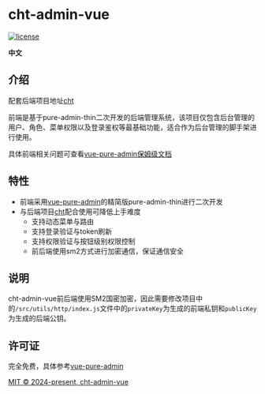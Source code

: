 <h1>cht-admin-vue</h1>

[![license](https://img.shields.io/github/license/pure-admin/vue-pure-admin.svg)](LICENSE)

**中文**

## 介绍
配套后端项目地址[cht](https://github.com/xsyl06/cht)

前端是基于pure-admin-thin二次开发的后端管理系统，该项目仅包含后台管理的用户、角色、菜单权限以及登录鉴权等最基础功能，适合作为后台管理的脚手架进行使用。

具体前端相关问题可查看[vue-pure-admin保姆级文档](https://yiming_chang.gitee.io/pure-admin-doc/)
## 特性
- 前端采用[vue-pure-admin](https://yiming_chang.gitee.io/pure-admin-doc/)的精简版pure-admin-thin进行二次开发
- 与后端项目[cht](https://github.com/xsyl06/cht)配合使用可降低上手难度
  - 支持动态菜单与路由
  - 支持登录验证与token刷新
  - 支持权限验证与按钮级别权限控制
  - 前后端使用sm2方式进行加密通信，保证通信安全

## 说明
cht-admin-vue前后端使用SM2国密加密，因此需要修改项目中的`/src/utils/http/index.js`文件中的`privateKey`为生成的前端私钥和`publicKey`为生成的后端公钥。

## 许可证
完全免费，具体参考[vue-pure-admin](https://yiming_chang.gitee.io/pure-admin-doc/)

[MIT © 2024-present, cht-admin-vue](./LICENSE)
